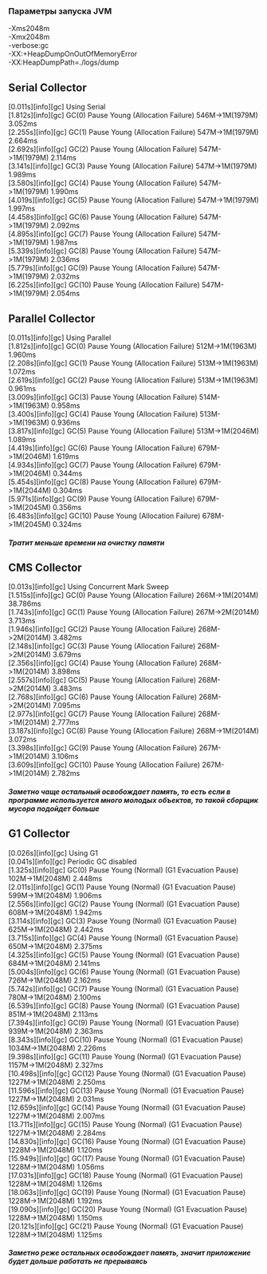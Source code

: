 ### Параметры запуска JVM
-Xms2048m<br>
-Xmx2048m<br>
-verbose:gc<br>
-XX:+HeapDumpOnOutOfMemoryError<br>
-XX:HeapDumpPath=./logs/dump<br>
## Serial Collector
[0.011s][info][gc] Using Serial<br>
[1.812s][info][gc] GC(0) Pause Young (Allocation Failure) 546M->1M(1979M) 3.052ms<br>
[2.255s][info][gc] GC(1) Pause Young (Allocation Failure) 547M->1M(1979M) 2.664ms<br>
[2.692s][info][gc] GC(2) Pause Young (Allocation Failure) 547M->1M(1979M) 2.114ms<br>
[3.141s][info][gc] GC(3) Pause Young (Allocation Failure) 547M->1M(1979M) 1.989ms<br>
[3.580s][info][gc] GC(4) Pause Young (Allocation Failure) 547M->1M(1979M) 1.990ms<br>
[4.019s][info][gc] GC(5) Pause Young (Allocation Failure) 547M->1M(1979M) 1.997ms<br>
[4.458s][info][gc] GC(6) Pause Young (Allocation Failure) 547M->1M(1979M) 2.092ms<br>
[4.895s][info][gc] GC(7) Pause Young (Allocation Failure) 547M->1M(1979M) 1.987ms<br>
[5.339s][info][gc] GC(8) Pause Young (Allocation Failure) 547M->1M(1979M) 2.036ms<br>
[5.779s][info][gc] GC(9) Pause Young (Allocation Failure) 547M->1M(1979M) 2.032ms<br>
[6.225s][info][gc] GC(10) Pause Young (Allocation Failure) 547M->1M(1979M) 2.054ms
## Parallel Collector
[0.011s][info][gc] Using Parallel<br>
[1.812s][info][gc] GC(0) Pause Young (Allocation Failure) 512M->1M(1963M) 1.960ms<br>
[2.208s][info][gc] GC(1) Pause Young (Allocation Failure) 513M->1M(1963M) 1.072ms<br>
[2.619s][info][gc] GC(2) Pause Young (Allocation Failure) 513M->1M(1963M) 0.961ms<br>
[3.009s][info][gc] GC(3) Pause Young (Allocation Failure) 514M->1M(1963M) 0.958ms<br>
[3.400s][info][gc] GC(4) Pause Young (Allocation Failure) 513M->1M(1963M) 0.936ms<br>
[3.817s][info][gc] GC(5) Pause Young (Allocation Failure) 513M->1M(2046M) 1.089ms<br>
[4.419s][info][gc] GC(6) Pause Young (Allocation Failure) 679M->1M(2046M) 1.619ms<br>
[4.934s][info][gc] GC(7) Pause Young (Allocation Failure) 679M->1M(2046M) 0.344ms<br>
[5.454s][info][gc] GC(8) Pause Young (Allocation Failure) 679M->1M(2044M) 0.304ms<br>
[5.971s][info][gc] GC(9) Pause Young (Allocation Failure) 679M->1M(2045M) 0.356ms<br>
[6.483s][info][gc] GC(10) Pause Young (Allocation Failure) 678M->1M(2045M) 0.324ms
##### Тратит меньше времени на очистку памяти
## CMS Collector
[0.013s][info][gc] Using Concurrent Mark Sweep<br>
[1.515s][info][gc] GC(0) Pause Young (Allocation Failure) 266M->1M(2014M) 38.786ms<br>
[1.743s][info][gc] GC(1) Pause Young (Allocation Failure) 267M->2M(2014M) 3.713ms<br>
[1.946s][info][gc] GC(2) Pause Young (Allocation Failure) 268M->2M(2014M) 3.482ms<br>
[2.148s][info][gc] GC(3) Pause Young (Allocation Failure) 268M->2M(2014M) 3.679ms<br>
[2.356s][info][gc] GC(4) Pause Young (Allocation Failure) 268M->1M(2014M) 3.898ms<br>
[2.557s][info][gc] GC(5) Pause Young (Allocation Failure) 268M->2M(2014M) 3.483ms<br>
[2.768s][info][gc] GC(6) Pause Young (Allocation Failure) 268M->2M(2014M) 7.095ms<br>
[2.977s][info][gc] GC(7) Pause Young (Allocation Failure) 268M->1M(2014M) 2.777ms<br>
[3.187s][info][gc] GC(8) Pause Young (Allocation Failure) 268M->1M(2014M) 3.072ms<br>
[3.398s][info][gc] GC(9) Pause Young (Allocation Failure) 267M->1M(2014M) 3.106ms<br>
[3.609s][info][gc] GC(10) Pause Young (Allocation Failure) 267M->1M(2014M) 2.782ms
##### Заметно чаще остальный освобождает память, то есть если в программе используется много молодых объектов, то такой сборщик мусора подойдет больше
## G1 Collector
[0.026s][info][gc] Using G1<br>
[0.041s][info][gc] Periodic GC disabled<br>
[1.325s][info][gc] GC(0) Pause Young (Normal) (G1 Evacuation Pause) 102M->1M(2048M) 2.448ms<br>
[2.011s][info][gc] GC(1) Pause Young (Normal) (G1 Evacuation Pause) 599M->1M(2048M) 1.906ms<br>
[2.556s][info][gc] GC(2) Pause Young (Normal) (G1 Evacuation Pause) 608M->1M(2048M) 1.942ms<br>
[3.114s][info][gc] GC(3) Pause Young (Normal) (G1 Evacuation Pause) 625M->1M(2048M) 2.442ms<br>
[3.715s][info][gc] GC(4) Pause Young (Normal) (G1 Evacuation Pause) 650M->1M(2048M) 2.375ms<br>
[4.325s][info][gc] GC(5) Pause Young (Normal) (G1 Evacuation Pause) 684M->1M(2048M) 2.141ms<br>
[5.004s][info][gc] GC(6) Pause Young (Normal) (G1 Evacuation Pause) 726M->1M(2048M) 2.162ms<br>
[5.742s][info][gc] GC(7) Pause Young (Normal) (G1 Evacuation Pause) 780M->1M(2048M) 2.100ms<br>
[6.539s][info][gc] GC(8) Pause Young (Normal) (G1 Evacuation Pause) 851M->1M(2048M) 2.113ms<br>
[7.394s][info][gc] GC(9) Pause Young (Normal) (G1 Evacuation Pause) 939M->1M(2048M) 2.363ms<br>
[8.343s][info][gc] GC(10) Pause Young (Normal) (G1 Evacuation Pause) 1034M->1M(2048M) 2.226ms<br>
[9.398s][info][gc] GC(11) Pause Young (Normal) (G1 Evacuation Pause) 1157M->1M(2048M) 2.327ms<br>
[10.498s][info][gc] GC(12) Pause Young (Normal) (G1 Evacuation Pause) 1227M->1M(2048M) 2.250ms<br>
[11.596s][info][gc] GC(13) Pause Young (Normal) (G1 Evacuation Pause) 1227M->1M(2048M) 2.031ms<br>
[12.659s][info][gc] GC(14) Pause Young (Normal) (G1 Evacuation Pause) 1227M->1M(2048M) 2.007ms<br>
[13.711s][info][gc] GC(15) Pause Young (Normal) (G1 Evacuation Pause) 1227M->1M(2048M) 2.284ms<br>
[14.830s][info][gc] GC(16) Pause Young (Normal) (G1 Evacuation Pause) 1228M->1M(2048M) 1.120ms<br>
[15.949s][info][gc] GC(17) Pause Young (Normal) (G1 Evacuation Pause) 1228M->1M(2048M) 1.056ms<br>
[17.031s][info][gc] GC(18) Pause Young (Normal) (G1 Evacuation Pause) 1228M->1M(2048M) 1.126ms<br>
[18.063s][info][gc] GC(19) Pause Young (Normal) (G1 Evacuation Pause) 1228M->1M(2048M) 1.192ms<br>
[19.090s][info][gc] GC(20) Pause Young (Normal) (G1 Evacuation Pause) 1228M->1M(2048M) 1.150ms<br>
[20.121s][info][gc] GC(21) Pause Young (Normal) (G1 Evacuation Pause) 1228M->1M(2048M) 1.125ms
##### Заметно реже остальных освобождает память, значит приложение будет дольше работать не прерываясь